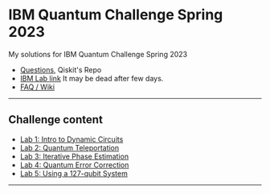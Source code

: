 # IBM Quantum Challenge Spring 2023
My solutions for IBM Quantum Challenge Spring 2023

- [Questions](https://github.com/qiskit-community/ibm-quantum-challenge-spring-2023), Qiskit's Repo
- [IBM Lab link](https://challenges.quantum-computing.ibm.com/spring-2023#lab-1) It may be dead after few days.
- [FAQ / Wiki](https://github.com/qiskit-community/ibm-quantum-challenge-spring-2023/wiki)
___

## Challenge content
- [Lab 1: Intro to Dynamic Circuits](./Lab1/lab1.ipynb) 
- [Lab 2: Quantum Teleportation](./Lab2/lab2.ipynb) 
- [Lab 3: Iterative Phase Estimation](./Lab3/lab3.ipynb) 
- [Lab 4: Quantum Error Correction](./Lab4/lab4.ipynb)
- [Lab 5: Using a 127-qubit System](./Lab5/lab5.ipynb)
___

<!-- # WILL BE UPDATING AFTER CHALLENGE ENDS -->
